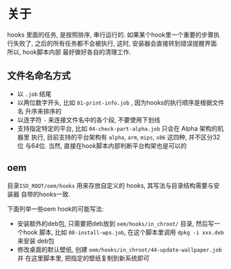 
# 关于

hooks 里面的任务, 是按照排序, 串行运行的. 如果某个hook里一个重要的步骤执行失败了, 
之后的所有任务都不会被执行, 这时, 安装器会直接转到错误提醒界面. 所以, hook脚本内部
最好做好各自的清理工作.

## 文件名命名方式
* 以 `.job` 结尾
* 以两位数字开头, 比如 `01-print-info.job` , 因为hooks的执行顺序是根据文件名
升序来排序的
* 以连字符 `-` 来连接文件名中的各个段, 不要使用下划线
* 支持指定特定的平台, 比如 `04-check-part-alpha.job` 只会在 Alpha 架构的机器里
执行, 目前支持的平台架构有 `alpha`, `arm`, `mips`, `x86` 这四种, 并不区分32位
与64位. 当然, 直接在hook脚本内部判断平台构架也是可以的

## oem
目录`ISO_ROOT/oem/hooks` 用来存放自定义的 hooks, 其写法与目录结构需要与安装器
自带的hooks一致.
 
下面列举一些oem hook的可能写法:

* 安装额外的deb包, 只需要把deb放到 `oem/hooks/in_chroot/` 目录, 然后写一个hook
脚本, 比如 `08-install-wps.job`, 在这个脚本里调用 `dpkg -i xxx.deb` 来安装
deb包
* 修改桌面的默认壁纸, 创建 `oem/hooks/in_chroot/44-update-wallpaper.job` 并
在这里脚本里, 把指定的壁纸复制到新系统即可